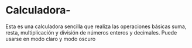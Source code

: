 # Calculadora-
Esta es una calculadora sencilla que realiza las operaciones básicas suma, resta, multiplicación y división de números enteros y decimales. Puede usarse en modo claro y modo oscuro
